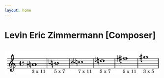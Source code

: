 ```yaml
---
layout: home
---
```



# Levin Eric Zimmermann [Composer]


<br>
<img src="/assets/wilson_hexany.png" alt="drawing" width="600"/>
